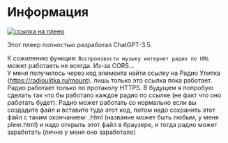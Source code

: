 # Информация

<p align="">
  <a href="https://chtko.github.io/pleer.github.io/" target="_blank">
    <img src="https://img.shields.io/badge/ссылка-на%20плеер-brightgreen" alt="ссылка на плеер">
  </a>
</p>

Этот плеер полностью разработал ChatGPT-3.5.  
  
К сожилению функция: `Воспроизвести музыку интернет радио по URL` может работаеть не всегда. Из-за CORS...  
У меня получилось через код элемента найти ссылку на Радио Улитка (https://radioulitka.ru/mount), лишь только это ссылка пока работает. Радио работает только по протаколу HTTPS.
В будущем я попробую сделать так что бы работало каждое радио по ссылке (не факт что оно работать будет).
Радио может работать со нормально если вы создадите файл и вставите туда этот код, потом надо сохранить этот файл с таким окончанием: .html (название может быть любым, у меня pleer.html) и надо открыть этот файл в браузере, и тогда радио может заработать (лично у меня оно заработало)
